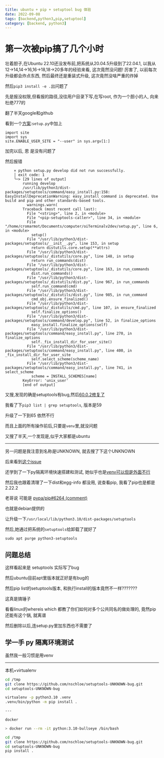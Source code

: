 ```yaml
---
title: ubuntu + pip + setuptool bug 体验
date: 2022-09-08
tags: [backend,python3,pip,setuptool]
category: [backend, python3]
---
```


# 第一次被pip搞了几个小时

壮着胆子,在Ubuntu 22.10还没发布前,把系统从20.04.5升级到了22.04.1, 以我从12->14,14->16,16->18,18->20多年的经验来看, 这次竟然没问题! 厉害了, 以前每次升级都会炸点东西, 然后最终还是重装式升级, 这次竟然没啥严重的炸掉

然后`pip3 install -e .`出问题了

先是报没权限,但看报的路径,没往用户目录下写,在写root, 作为一个胆小的人, 向来杜绝777的

翻了半天google和github

看到一个[方案](https://github.com/pypa/pip/issues/7953#issuecomment-645133255):`setup.py`中加上

```
import site
import sys
site.ENABLE_USER_SITE = "--user" in sys.argv[1:]
```

加完以后, 恩 是没有问题了

然后报错

```
    × python setup.py develop did not run successfully.
    │ exit code: 1
    ╰─> [29 lines of output]
        running develop
        /usr/lib/python3/dist-packages/setuptools/command/easy_install.py:158: EasyInstallDeprecationWarning: easy_install command is deprecated. Use build and pip and other standards-based tools.
          warnings.warn(
        Traceback (most recent call last):
          File "<string>", line 2, in <module>
          File "<pip-setuptools-caller>", line 34, in <module>
          File "/home/cromarmot/Documents/computer/oiTerminalv2dev/setup.py", line 6, in <module>
            setup()
          File "/usr/lib/python3/dist-packages/setuptools/__init__.py", line 153, in setup
            return distutils.core.setup(**attrs)
          File "/usr/lib/python3/dist-packages/setuptools/_distutils/core.py", line 148, in setup
            return run_commands(dist)
          File "/usr/lib/python3/dist-packages/setuptools/_distutils/core.py", line 163, in run_commands
            dist.run_commands()
          File "/usr/lib/python3/dist-packages/setuptools/_distutils/dist.py", line 967, in run_commands
            self.run_command(cmd)
          File "/usr/lib/python3/dist-packages/setuptools/_distutils/dist.py", line 985, in run_command
            cmd_obj.ensure_finalized()
          File "/usr/lib/python3/dist-packages/setuptools/_distutils/cmd.py", line 107, in ensure_finalized
            self.finalize_options()
          File "/usr/lib/python3/dist-packages/setuptools/command/develop.py", line 52, in finalize_options
            easy_install.finalize_options(self)
          File "/usr/lib/python3/dist-packages/setuptools/command/easy_install.py", line 270, in finalize_options
            self._fix_install_dir_for_user_site()
          File "/usr/lib/python3/dist-packages/setuptools/command/easy_install.py", line 400, in _fix_install_dir_for_user_site
            self.select_scheme(scheme_name)
          File "/usr/lib/python3/dist-packages/setuptools/command/easy_install.py", line 741, in select_scheme
            scheme = INSTALL_SCHEMES[name]
        KeyError: 'unix_user'
        [end of output]
```

又搜,发现的确是setuptools有bug,然后[60.0.2修复了](https://github.com/pypa/setuptools/issues/2938#issuecomment-998293346)

<!--more-->

我看了下`pip3 list | grep setuptools`, 版本是59

升级了一下到65 依然不行

而且上面的所有操作前后,只要是`venv`里,就没问题

又搜了半天,一个发现是,似乎大家都是ubuntu

---

另一问题是我注意到名称是UNKNOWN, 就去搜了下这个UNKNOWN

后来看到[这个issue](https://github.com/pypa/setuptools/issues/3269#issuecomment-1100426325)

还学到了一下py隔离环境快速搭建和测试, 她似乎也是[venv可以但是外面不行](https://github.com/pypa/setuptools/issues/3269#issuecomment-1100434792)

然后我也跟着清理了一下dist和egg-info 都没用, 说查看pip, 我看了pip也是都是2.22.2

老哥说 可能是 [pypa/pip#6264 (comment)](https://github.com/pypa/pip/issues/6264#issuecomment-1086882745)

也就是debian提供的

让升级一下`/usr/local/lib/python3.10/dist-packages/setuptools`

然后,她通过把系统的`setuptools`给卸载了就好了

```
sudo apt purge python3-setuptools
```

## 问题总结

这样看起来是 setuptools 实际写了bug

然后ubuntu目前apt里版本就正好是有bug的

然后pip list的setuptools版本, 和执行install的版本竟然不一样???????

这真是搞锤子

看看linux的whereis which 都教了你们如何对多个公共同名的做处理的, 竟然pip还能有这个锅, 就离谱

然后删除以后,连setup.py里加东西也不需要了

## 学一手 py 隔离环境测试

虽然我一般习惯是用venv

---

本机+virtualenv

```bash
cd /tmp
git clone https://github.com/nschloe/setuptools-UNKNOWN-bug.git
cd setuptools-UNKNOWN-bug

virtualenv -p python3.10 .venv
.venv/bin/python -m pip install .

---

docker

> docker run --rm -it python:3.10-bullseye /bin/bash

cd /tmp
git clone https://github.com/nschloe/setuptools-UNKNOWN-bug.git
cd setuptools-UNKNOWN-bug
pip install .
```


